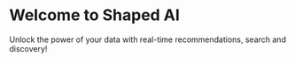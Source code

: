# Welcome to Shaped AI

Unlock the power of your data with real-time recommendations, search and discovery!
